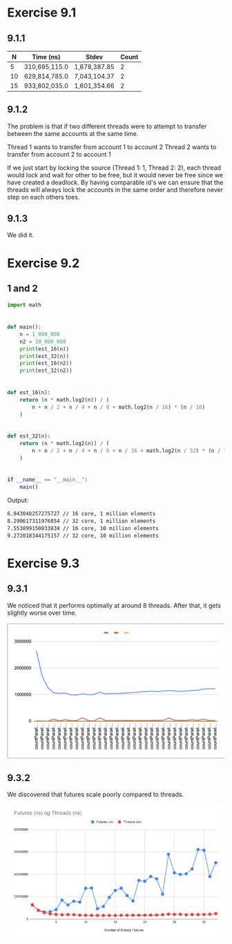 # Exercise 9.1

## 9.1.1

| N  | Time (ns)      | Stdev       | Count |
|----|----------------|-------------|-------|
| 5  | 310,695,115.0  | 1,678,387.85| 2     |
| 10 | 629,814,785.0  | 7,043,104.37| 2     |
| 15 | 933,802,035.0  | 1,601,354.66| 2     |

## 9.1.2

The problem is that if two different threads were to attempt to transfer between the same accounts at the same time.

Thread 1 wants to transfer from account 1 to account 2
Thread 2 wants to transfer from account 2 to account 1

If we just start by locking the source (Thread 1: 1, Thread 2: 2), each thread would lock and wait for other to be free, but it would never be free since we have created a deadlock. By having comparable id's we can ensure that the threads will always lock the accounts in the same order and therefore never step on each others toes.

## 9.1.3

We did it.


# Exercise 9.2

## 1 and 2

```python
import math


def main():
    n = 1_000_000
    n2 = 10_000_000
    print(est_16(n))
    print(est_32(n))
    print(est_16(n2))
    print(est_32(n2))


def est_16(n):
    return (n * math.log2(n)) / (
        n + n / 2 + n / 4 + n / 8 + math.log2(n / 16) * (n / 16)
    )


def est_32(n):
    return (n * math.log2(n)) / (
        n + n / 2 + n / 4 + n / 8 + n / 16 + math.log2(n / 32) * (n / 32)
    )


if __name__ == "__main__":
    main()
```

Output:
```bash
6.943048257275727 // 16 core, 1 million elements
8.290617311976854 // 32 core, 1 million elements
7.553899150833834 // 16 core, 10 million elements
9.272018344175157 // 32 core, 10 million elements
```

# Exercise 9.3

## 9.3.1

We noticed that it performs optimally at around 8 threads. After that, it gets slightly worse over time.

![alt text](image.png)

## 9.3.2

We discovered that futures scale poorly compared to threads.

![alt text](image-1.png)
